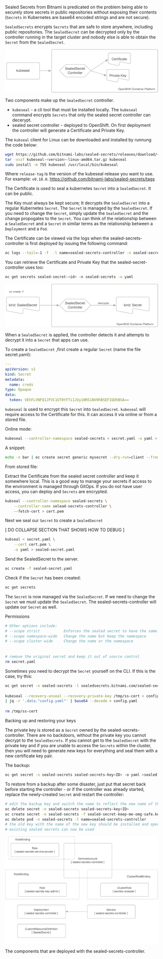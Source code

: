 Sealed Secrets from Bitnami is predicated on the problem being able to securely store secrets in public repositories without exposing their contents (`Secrets` in Kubernetes are base64 encoded strings and are not secure).

`SealedSecrets` encrypts `Secrets` that are safe to store anywhere, including public repositories. The `SealedSecret` can be decrypted only by the controller running in the target cluster and nobody else  is able to obtain the `Secret` from the `SealedSecret`.

![](img/sealed-secret-components.png?raw=true "The SealedSecret controller generates the assymetric key pair for encryption and decryption") 

Two components make up the `SealedSecret` controller. 
* `kubeseal` - a cli tool that must be installed locally. The `kubeseal` command encrypts `Secrets` that only the sealed secret controller can decerypt. 
* sealed secret controller - deployed to OpenShift. On first deployment the controller will generate a Certificate and Private Key. 

The `kubseal` client for Linux can be downloaded and installed by runnung the code below: 

```bash 
wget https://github.com/bitnami-labs/sealed-secrets/releases/download/<release-tag>/kubeseal-<version>-linux-amd64.tar.gz
tar -xvzf kubeseal-<version>-linux-amd64.tar.gz kubeseal
sudo install -m 755 kubeseal /usr/local/bin/kubeseal
```
Where `release-tag` is the version of the kubeseal release you want to use. For example: `v0.18.0`.
https://github.com/bitnami-labs/sealed-secrets/tags

The Certificate is used to seal a kubernetes `Secret` into a `SealedSecret`. It can be public. 

The Key must always be kept secure; It decrypts the `SealedSecret` into a regular Kubernetes `Secret`. The `Secret` is managed by the `SealedSecret`. If you need to change the `Secret`, simply update the `SealedSecret` and the change propogates to the `Secret`. You can think of the relationship between a `SealedSecret` and a `Secret` in similar terms as the relationship between a `Deployment` and a `Pod`.  

The Certificate can be viewed via the logs when the sealed-secrets-controller is first deployed by issuing the following command: 

```bash 
oc logs --tail=-1 -f  -l name=sealed-secrets-controller -n sealed-secrets 
``` 

You can retrieve the Certificate and Private Key that the sealed-secret-controller uses too: 

```bash
oc get secrets sealed-secret-<id> -n sealed-secrets -o yaml 
```




​![](img/sealed-secret-flow.png?raw=true "Title") 

When a `SealedSecret` is applied, the controller detects it and attempts to decrypt it into a `Secret` that apps can use. 




To create a `SealedSecret` ,first create a regular `Secret` (name the file secret.yaml): 

```yaml 
---
apiVersion: v1 
kind: Secret
metadata:
  name: creds
type: Opaque
data: 
  token: VEhFLVNFQ1JFVC1UT0tFTi1JUy1NRS1NV0hBSEFIQUhBSA==
```
`kubeseal` is used to encrypt this `Secret` into `SealedSecret`. `kubeseal` will require access to the Certificate for this. It can access it via online or from a stored file. 

Online mode: 

```bash 
kubeseal --controller-namespace sealed-secrets < secret.yaml -o yaml > sealed-secret.yaml 
```
A snippet: 

```bash
echo -n bar | oc create secret generic mysecret --dry-run=client --from-file=/dev/stdin -o yaml | kubeseal --controller-namespace sealed-secrets -o yaml  > sealed-secret.yaml
```

From stored file: 

Extract the Certificate from the sealed secret controller and keep it somewhere local. 
This is a good way to manage your secrets if access to the environment is managed through GitOps. If you do not have user access, you can deploy and `Secrets` are encrypted. 


```bash 
kubseal --controller-namespace sealed-secrets \
	--controller-name selead-secrets-controller \  
	--fetch-cert > cert.pem  
```

Next we seal our `Secret` to create a `SealedSecret` 
 
 [ 	DO COLLAPSE SECTION THAT SHOWS HOW TO DEBUG ]

```bash  
kubseal < secret.yaml \
	--cert cert.pem \
	-o yaml > sealed-secret.yaml 
```
Send the SealedSecret to the server. 
```bash
oc create -f sealed-secret.yaml  
```

Check if the `Secret` has been created: 
```bash
oc get secrets 
```
The `Secret` is now managed via the `SealedSecret`. If we need to change the `Secret` we must update the `SealedSecret`. The sealed-secrets-controller will update our `Secret` as well. 




Permissions 



```bash
# Other options include: 
# --scope strict           Enforces the sealed secret to have the same name and namespace as the child object, the secret. This is the default behaviour.
# --scope namespace-wide   Change the name but keep the namespace  
# --scope cluster-wide     Change the name or the namespace 


# remove the original secret and keep it out of source control 
rm secret.yaml 
```

Sometimes you need to decrypt the `Secret` yourself on the CLI. If this is the case, try this: 

```bash
oc get secret -n sealed-secrets -l sealedsecrets.bitnami.com/sealed-secrets-key -o yaml >/tmp/ss-cert

kubeseal --recovery-unseal --recovery-private-key /tmp/ss-cert < config-bundle-secret.yaml \
| jq -r '.data."config.yaml"' | base64 --decode > config.yaml

rm /tmp/ss-cert 
``` 

Backing up and restoring your keys

The private key is stored as a `Secret` owned by the sealed-secrets-controller. There are no backdoors, without the private key you cannot decrypt to the `SealedSecrets`. If you cannot get to the `SealedSecret` with the private key and if you are unable to access the `Secrets` within the cluster, then you will need to generate new keys for everything and seal them with a new certificate key pair.

The backup: 
```bash 
oc get secret -n sealed-secrets sealed-secrets-key<ID> -o yaml >sealed-secret-keep-me-omg-safe.key
``` 
To restore from a backup after some disaster, just put that secret back before starting the controller - or if the controller was already started, replace the newly-created `Secret` and restart the controller:

```bash 
# edit the backup key and switch the name to reflect the new name of the key 
oc delete secret -n sealed-secrets sealed-secrets-key<ID> 
oc create secret -n sealed-secrets -f sealed-secret-keep-me-omg-safe.key 
oc delete pod -n sealed-secrets -l name=sealed-secrets-controller
# the old key with the name of the new key should be installed and operational. 
# existing sealed secrets can now be used 
```

![](img/sealed-secret-architecture.png?raw=true "Title") 

​The components that are deployed with the sealed-secrets-controller. 
